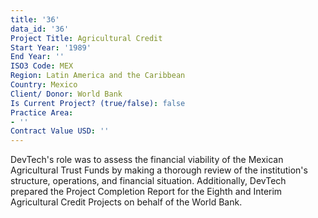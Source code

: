```yaml
---
title: '36'
data_id: '36'
Project Title: Agricultural Credit
Start Year: '1989'
End Year: ''
ISO3 Code: MEX
Region: Latin America and the Caribbean
Country: Mexico
Client/ Donor: World Bank
Is Current Project? (true/false): false
Practice Area:
- ''
Contract Value USD: ''
---
```


DevTech's role was to assess the financial viability of the Mexican Agricultural Trust Funds by making a thorough review of the institution's structure, operations, and financial situation. Additionally, DevTech prepared the Project Completion Report for the Eighth and Interim Agricultural Credit Projects on behalf of the World Bank.